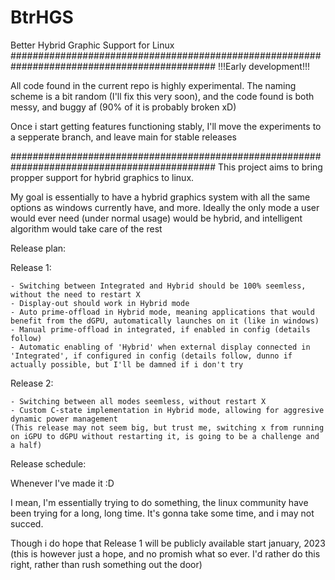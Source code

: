 # BtrHGS
Better Hybrid Graphic Support for Linux
#############################################################################################
!!!Early development!!!

All code found in the current repo is highly experimental. The naming scheme is a bit random (I'll fix this very soon), and the code found is both messy, and buggy af (90% of it is probably broken xD)

Once i start getting features functioning stably, I'll move the experiments to a sepperate branch, and leave main for stable releases

#############################################################################################
This project aims to bring propper support for hybrid graphics to linux.

My goal is essentially to have a hybrid graphics system with all the same options as windows currently have, and more. Ideally the only mode a user would ever need (under normal usage) would be hybrid, and intelligent algorithm would take care of the rest

Release plan:

  Release 1:
  
    - Switching between Integrated and Hybrid should be 100% seemless, without the need to restart X
    - Display-out should work in Hybrid mode
    - Auto prime-offload in Hybrid mode, meaning applications that would benefit from the dGPU, automatically launches on it (like in windows)
    - Manual prime-offload in integrated, if enabled in config (details follow)
    - Automatic enabling of 'Hybrid' when external display connected in 'Integrated', if configured in config (details follow, dunno if actually possible, but I'll be damned if i don't try
    
  Release 2:
  
    - Switching between all modes seemless, without restart X
    - Custom C-state implementation in Hybrid mode, allowing for aggresive dynamic power management
    (This release may not seem big, but trust me, switching x from running on iGPU to dGPU without restarting it, is going to be a challenge and a half)
    
Release schedule:

Whenever I've made it :D

I mean, I'm essentially trying to do something, the linux community have been trying for a long, long time. It's gonna take some time, and i may not succed. 

Though i do hope that Release 1 will be publicly available start january, 2023 (this is however just a hope, and no promish what so ever. I'd rather do this right, rather than rush something out the door)
